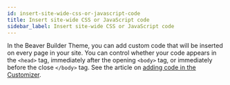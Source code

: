 ```yaml
---
id: insert-site-wide-css-or-javascript-code
title: Insert site-wide CSS or JavaScript code
sidebar_label: Insert site-wide CSS or JavaScript code
---
```


In the Beaver Builder Theme, you can add custom code that will be inserted on every page in your site. You can control whether your code appears in the `<head>` tag, immediately after the opening `<body>` tag, or immediately before the close `</body>` tag. See the article on [adding code in the Customizer](/bb-theme/customizer-settings/code.md).
